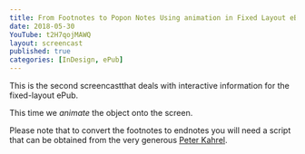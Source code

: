 ```yaml
---
title: From Footnotes to Popon Notes Using animation in Fixed Layout eBook
date: 2018-05-30
YouTube: t2H7qojMAWQ
layout: screencast
published: true
categories: [InDesign, ePub]
---
```

This is the second screencastthat deals with interactive information for the fixed-layout ePub.

This time we _animate_ the object onto the screen.

Please note that to convert the footnotes to endnotes you will need a script that can be obtained from the very generous [Peter Kahrel][77e735fb].

  [77e735fb]: http://www.kahrel.plus.com/indesign/footnotes.html "see this web site for scripting InDesign"
